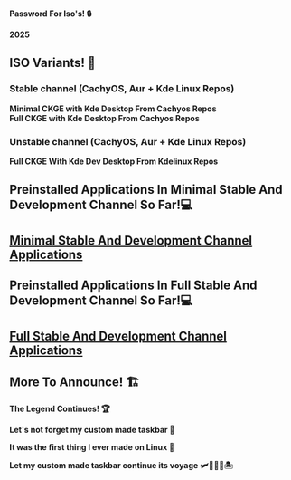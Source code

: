 
**Password For Iso's! 🔒** 
  
  **2025**

## ISO Variants! 📀

### Stable channel (CachyOS, Aur + Kde Linux Repos)
 **Minimal CKGE with Kde Desktop From Cachyos Repos**  
 **Full CKGE with Kde Desktop From Cachyos Repos**

### Unstable channel (CachyOS, Aur + Kde Linux Repos) 
 **Full CKGE With Kde Dev Desktop From Kdelinux Repos**
  

## Preinstalled Applications In Minimal Stable And Development Channel So Far!💻
##  [Minimal Stable And Development Channel Applications](https://github.com/claudemods/ApexCKGE/blob/main/Minimal%20Stable%20And%20Development.md)

  ## Preinstalled Applications In Full Stable And Development Channel So Far!💻
##  [Full Stable And Development Channel Applications](https://github.com/claudemods/ApexCKGE/blob/main/Full%20Stable%20And%20Development.md)
  
## More To Announce! 🏗️
 
 **The Legend Continues! 🏆**

  **Let's not forget my custom made taskbar 🌟**
  
  **It was the first thing I ever made on Linux 🥇**
 
  **Let my custom made taskbar continue its voyage 🛩️🚢🦅🌊🏝️**


  
